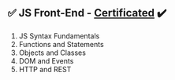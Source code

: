 ## :white_check_mark: JS Front-End - [Certificated](https://softuni.bg/certificates/details/181293/aa9f193c) :heavy_check_mark:
01. JS Syntax Fundamentals
02. Functions and Statements
03. Objects and Classes
04. DOM and Events	
05. HTTP and REST


